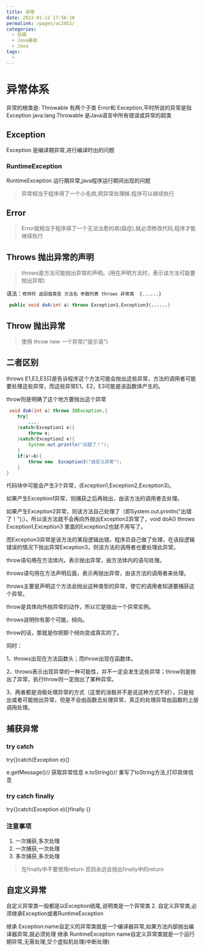 ```yaml
---
title: 异常
date: 2022-01-12 17:56:18
permalink: /pages/ac2952/
categories:
  - 后端
  - Java基础
  - Java
tags:
  - 
---
```

# 异常体系
异常的根类是: Throwable 有两个子类 Error和 Exception,平时所说的异常是指 Exception
java.lang.Throwable 是Java语言中所有错误或异常的超类

## Exception
Exception 是编译期异常,进行编译时出的问题
### RuntimeException
RuntimeException 运行期异常,java程序运行期间出现的问题
> 异常相当于程序得了一个小毛病,把异常处理掉,程序可以继续执行

## Error
> Error就相当于程序得了一个无法治愈的病(癌症),就必须修改代码,程序才能继续执行

## Throws 抛出异常的声明
> throws是方法可能抛出异常的声明。(用在声明方法时，表示该方法可能要抛出异常)

语法：`修饰符 返回值类型 方法名 参数列表 throws 异常类  {......}`
``` java
 public void doA(int a) throws Exception1,Exception3{......}
```
## Throw 抛出异常
> 使用 throw new 一个异常("提示语")

## 二者区别
throws E1,E2,E3只是告诉程序这个方法可能会抛出这些异常，方法的调用者可能要处理这些异常，而这些异常E1，E2，E3可能是该函数体产生的。

throw则是明确了这个地方要抛出这个异常
```java
 void doA(int a) throws IOException,{
    try{
        ....
    }catch(Exception1 e){
        throw e;
    }catch(Exception2 e){
        System.out.println("出错了！");
    }
    if(a!=b){
        throw new  Exception3("自定义异常");
    }
}
 ```

代码块中可能会产生3个异常，(Exception1,Exception2,Exception3)。

如果产生Exception1异常，则捕获之后再抛出，由该方法的调用者去处理。

如果产生Exception2异常，则该方法自己处理了（即System.out.println("出错了！");）。所以该方法就不会再向外抛出Exception2异常了，void doA() throws Exception1,Exception3 里面的Exception2也就不用写了。

而Exception3异常是该方法的某段逻辑出错，程序员自己做了处理，在该段逻辑错误的情况下抛出异常Exception3，则该方法的调用者也要处理此异常。


throw语句用在方法体内，表示抛出异常，由方法体内的语句处理。

throws语句用在方法声明后面，表示再抛出异常，由该方法的调用者来处理。

throws主要是声明这个方法会抛出这种类型的异常，使它的调用者知道要捕获这个异常。

throw是具体向外抛异常的动作，所以它是抛出一个异常实例。
 
throws说明你有那个可能，倾向。

throw的话，那就是你把那个倾向变成真实的了。

 

同时：

1、throws出现在方法函数头；而throw出现在函数体。

2、throws表示出现异常的一种可能性，并不一定会发生这些异常；throw则是抛出了异常，执行throw则一定抛出了某种异常。

3、两者都是消极处理异常的方式（这里的消极并不是说这种方式不好），只是抛出或者可能抛出异常，但是不会由函数去处理异常，真正的处理异常由函数的上层调用处理。

## 捕获异常
### try catch
try{}catch(Exception e){}

e.getMessage()// 获取异常信息
e.toString()// 重写了toString方法,打印具体信息

### try catch finally
try{}catch(Exception e){}finally {}

### 注意事项
1. 一次捕获,多次处理
2. 一次捕获,一次处理
3. 多次捕获,多次处理

> 在finally中不要使用return 否则永远会抛出finally中的return



## 自定义异常
自定义异常类一般都是以Exception结尾,说明类是一个异常类
2. 自定义异常类,必须继承Exception或者RuntimeException

继承 Exception:name自定义的异常类就是一个编译器异常,如果方法内部抛出编译器异常,就必须处理
继承 RuntimeException name自定义异常类就是一个运行期异常,无需处理,交个虚拟机处理(中断处理)



